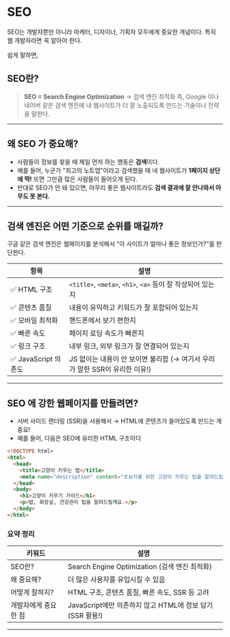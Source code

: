 SEO
===
SEO는 개발자뿐만 아니라 마케터, 디자이너, 기획자 모두에게 중요한 개념이다. 특히 웹 개발자라면 꼭 알아야 한다. 

쉽게 말하면,

## SEO란?

> **SEO = Search Engine Optimization**
> → 검색 엔진 최적화
즉, Google 이나 네이버 같은 검색 엔진에 내 웹사이트가 더 잘 노출되도록 만드는 기술이나 전략을 말한다.

---

## 왜 SEO 가 중요해?
- 사람들이 정보를 찾을 때 제일 먼저 하는 행동은 **검색**이다.
- 예를 들어, 누군가 "최고의 노트앱"이라고 검색했을 때 네 웹사이트가 **1페이지 상단에 딱!** 뜨면 그만큼 많은 사람들이 들어오게 된다.
- 반대로 SEO가 안 돼 있으면, 아무리 좋은 웹사이트라도 **검색 결과에 잘 안나와서 아무도 못 본다.**

---

## 검색 엔진은 어떤 기준으로 순위를 매길까?
구글 같은 검색 엔진은 웹페이지를 분석해서 "이 사이트가 얼마나 좋은 정보인가?"를 판단한다.

| 항목 | 설명 |
| --- | --- |
| ✅ HTML 구조 | `<title>`, `<meta>`, `<h1>`, `<a>` 등이 잘 작성되어 있는지 |
| ✅ 콘텐츠 품질 | 내용이 유익하고 키워드가 잘 포함되어 있는지 |
| ✅ 모바일 최적화 | 핸드폰에서 보기 편한지 |
| ✅ 빠른 속도 | 페이지 로딩 속도가 빠른지 |
| ✅ 링크 구조 | 내부 링크, 외부 링크가 잘 연결되어 있는지 |
| ✅ JavaScript 의존도 | JS 없이는 내용이 안 보이면 불리함 (→ 여기서 우리가 말한 SSR이 유리한 이유!) |

---

## SEO 에 강한 웹페이지를 만들려면?
- 서버 사이드 렌더링 (SSR)을 사용해서 → HTML에 콘텐츠가 들어있도록 만드는 게 중요!
- 예를 들어, 다음은 SEO에 유리한 HTML 구조이다

```html
<!DOCTYPE html>
<html>
  <head>
    <title>고양이 키우는 법</title>
    <meta name="description" content="초보자를 위한 고양이 키우는 팁을 알려드립니다.">
  </head>
  <body>
    <h1>고양이 키우기 가이드</h1>
    <p>밥, 화장실, 건강관리 팁을 알려드릴게요.</p>
  </body>
</html>
```

### 요약 정리
| 키워드 | 설명 |
| --- | --- |
| SEO란? | Search Engine Optimization (검색 엔진 최적화) |
| 왜 중요해? | 더 많은 사용자를 유입시킬 수 있음 |
| 어떻게 잘하지? | HTML 구조, 콘텐츠 품질, 빠른 속도, SSR 등 고려 |
| 개발자에게 중요한 점 | JavaScript에만 의존하지 않고 HTML에 정보 담기 (SSR 활용!) |

---
